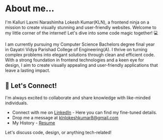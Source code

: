 # About me...

I'm Kalluri Laxmi Narashimha Lokesh Kumar(KLN), a frontend ninja on a mission to create visually stunning and user-friendly websites. Welcome to my little corner of the internet! Let's dive into some code magic together! 💻

I am currently pursuing my Computer Science Bachelors degree final year in Gayatri Vidya Parishad College of Engineering(A). I thrive on turning complex problems into elegant solutions through clean and efficient code. With a strong foundation in frontend technologies and a keen eye for design, I aim to create visually appealing and user-friendly applications that leave a lasting impact.
          

## 💬 Let's Connect!

I'm always excited to collaborate and share knowledge with like-minded individuals.
- Connect with me on [LinkedIn](https://www.linkedin.com/in/klnlokeshkumar) - Here you can find my fine-tuned details.
- Drop me a message at klnlokeshkumar8@gmail.com
- My History - [Resume](https://docs.google.com/document/d/1EBRc5PM5gSjfZtl9Cz0zMx3ovi1aElRD96-uaIG1wm8/edit?usp=sharing)

Let's discuss code, design, or anything tech-related!
